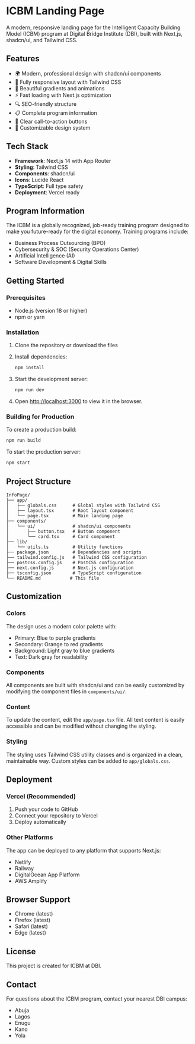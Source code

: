 # ICBM Landing Page

A modern, responsive landing page for the Intelligent Capacity Building Model (ICBM) program at Digital Bridge Institute (DBI), built with Next.js, shadcn/ui, and Tailwind CSS.

## Features

- 🌍 Modern, professional design with shadcn/ui components
- 📱 Fully responsive layout with Tailwind CSS
- 🎨 Beautiful gradients and animations
- ⚡ Fast loading with Next.js optimization
- 🔍 SEO-friendly structure
- 📋 Complete program information
- 🎯 Clear call-to-action buttons
- 🎨 Customizable design system

## Tech Stack

- **Framework**: Next.js 14 with App Router
- **Styling**: Tailwind CSS
- **Components**: shadcn/ui
- **Icons**: Lucide React
- **TypeScript**: Full type safety
- **Deployment**: Vercel ready

## Program Information

The ICBM is a globally recognized, job-ready training program designed to make you future-ready for the digital economy. Training programs include:

- Business Process Outsourcing (BPO)
- Cybersecurity & SOC (Security Operations Center)
- Artificial Intelligence (AI)
- Software Development & Digital Skills

## Getting Started

### Prerequisites

- Node.js (version 18 or higher)
- npm or yarn

### Installation

1. Clone the repository or download the files
2. Install dependencies:
   ```bash
   npm install
   ```

3. Start the development server:
   ```bash
   npm run dev
   ```

4. Open [http://localhost:3000](http://localhost:3000) to view it in the browser.

### Building for Production

To create a production build:

```bash
npm run build
```

To start the production server:

```bash
npm start
```

## Project Structure

```
InfoPage/
├── app/
│   ├── globals.css      # Global styles with Tailwind CSS
│   ├── layout.tsx       # Root layout component
│   └── page.tsx         # Main landing page
├── components/
│   └── ui/              # shadcn/ui components
│       ├── button.tsx   # Button component
│       └── card.tsx     # Card component
├── lib/
│   └── utils.ts         # Utility functions
├── package.json         # Dependencies and scripts
├── tailwind.config.js   # Tailwind CSS configuration
├── postcss.config.js    # PostCSS configuration
├── next.config.js       # Next.js configuration
├── tsconfig.json        # TypeScript configuration
└── README.md           # This file
```

## Customization

### Colors
The design uses a modern color palette with:
- Primary: Blue to purple gradients
- Secondary: Orange to red gradients
- Background: Light gray to blue gradients
- Text: Dark gray for readability

### Components
All components are built with shadcn/ui and can be easily customized by modifying the component files in `components/ui/`.

### Content
To update the content, edit the `app/page.tsx` file. All text content is easily accessible and can be modified without changing the styling.

### Styling
The styling uses Tailwind CSS utility classes and is organized in a clean, maintainable way. Custom styles can be added to `app/globals.css`.

## Deployment

### Vercel (Recommended)
1. Push your code to GitHub
2. Connect your repository to Vercel
3. Deploy automatically

### Other Platforms
The app can be deployed to any platform that supports Next.js:
- Netlify
- Railway
- DigitalOcean App Platform
- AWS Amplify

## Browser Support

- Chrome (latest)
- Firefox (latest)
- Safari (latest)
- Edge (latest)

## License

This project is created for ICBM at DBI.

## Contact

For questions about the ICBM program, contact your nearest DBI campus:
- Abuja
- Lagos
- Enugu
- Kano
- Yola 
